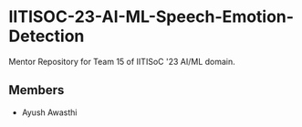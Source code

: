 # IITISOC-23-AI-ML-Speech-Emotion-Detection
Mentor Repository for Team 15 of IITISoC '23 AI/ML domain.
## Members

- Ayush Awasthi
